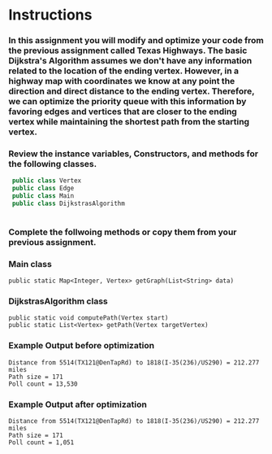 # Instructions  

### In this assignment you will modify and optimize your code from the previous assignment called Texas Highways. The basic Dijkstra's Algorithm assumes we don't have any information related to the location of the ending vertex. However, in a highway map with coordinates we know at any point the direction and direct distance to the ending vertex. Therefore, we can optimize the priority queue with this information by favoring edges and vertices that are closer to the ending vertex while maintaining the shortest path from the starting vertex.


### Review the instance variables, Constructors, and methods for the following classes. 
```Java
 public class Vertex
 public class Edge
 public class Main
 public class DijkstrasAlgorithm
 
 ```

### Complete the follwoing methods or copy them from your previous assignment.

### Main class

    public static Map<Integer, Vertex> getGraph(List<String> data)

### DijkstrasAlgorithm class

    public static void computePath(Vertex start) 
    public static List<Vertex> getPath(Vertex targetVertex)

### Example Output before optimization

    Distance from 5514(TX121@DenTapRd) to 1818(I-35(236)/US290) = 212.277 miles
    Path size = 171
    Poll count = 13,530

### Example Output after optimization

    Distance from 5514(TX121@DenTapRd) to 1818(I-35(236)/US290) = 212.277 miles
    Path size = 171
    Poll count = 1,051

